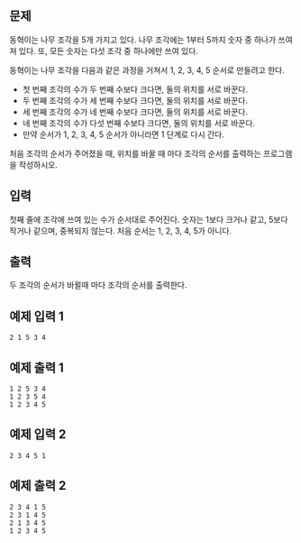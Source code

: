 ## 문제
동혁이는 나무 조각을 5개 가지고 있다. 나무 조각에는 1부터 5까지 숫자 중 하나가 쓰여져 있다. 또, 모든 숫자는 다섯 조각 중 하나에만 쓰여 있다.

동혁이는 나무 조각을 다음과 같은 과정을 거쳐서 1, 2, 3, 4, 5 순서로 만들려고 한다.

- 첫 번째 조각의 수가 두 번째 수보다 크다면, 둘의 위치를 서로 바꾼다.
- 두 번째 조각의 수가 세 번째 수보다 크다면, 둘의 위치를 서로 바꾼다.
- 세 번째 조각의 수가 네 번째 수보다 크다면, 둘의 위치를 서로 바꾼다.
- 네 번째 조각의 수가 다섯 번째 수보다 크다면, 둘의 위치를 서로 바꾼다.
- 만약 순서가 1, 2, 3, 4, 5 순서가 아니라면 1 단계로 다시 간다.

처음 조각의 순서가 주어졌을 때, 위치를 바꿀 때 마다 조각의 순서를 출력하는 프로그램을 작성하시오.

## 입력
첫째 줄에 조각에 쓰여 있는 수가 순서대로 주어진다. 숫자는 1보다 크거나 같고, 5보다 작거나 같으며, 중복되지 않는다. 처음 순서는 1, 2, 3, 4, 5가 아니다.

## 출력
두 조각의 순서가 바뀔때 마다 조각의 순서를 출력한다.

## 예제 입력 1 
```
2 1 5 3 4
```
## 예제 출력 1 
```
1 2 5 3 4
1 2 3 5 4
1 2 3 4 5
```
## 예제 입력 2 
```
2 3 4 5 1
```
## 예제 출력 2 
```
2 3 4 1 5
2 3 1 4 5
2 1 3 4 5
1 2 3 4 5
```